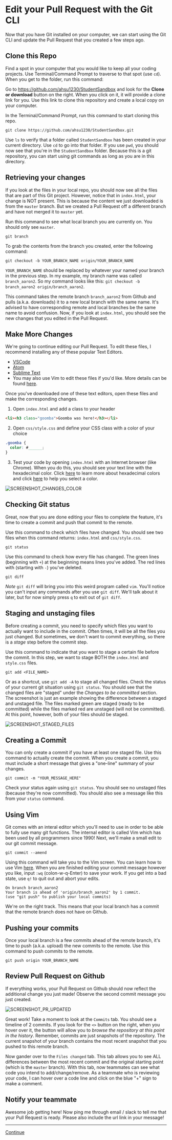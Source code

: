 # Edit your Pull Request with the Git CLI

Now that you have Git installed on your computer, we can start using the Git CLI and update the Pull Request that you created a few steps ago.

## Clone this Repo

Find a spot in your computer that you would like to keep all your coding projects. Use Terminal/Command Prompt to traverse to that spot (use `cd`). When you get to the folder, run this command:

Go to <https://github.com/ahsu1230/StudentSandbox> and look for the **Clone or download** button on the right. When you click on it, it will provide a clone link for you. Use this link to clone this repository and create a local copy on your computer.

In the Terminal/Command Prompt, run this command to start cloning this repo.

```git
git clone https://github.com/ahsu1230/StudentSandbox.git
```

Use `ls` to verify that a folder called `StudentSandbox` has been created in your current directory. Use `cd` to go into that folder. If you use `pwd`, you should now see that you're in the `StudentSandbox` folder. Because this is a git repository, you can start using git commands as long as you are in this directory.

## Retrieving your changes

If you look at the files in your local repo, you should now see all the files that are part of this Git project. However, notice that in `index.html`, your change is NOT present. This is because the content we just downloaded is from the `master` branch. But we created a Pull Request off a different branch and have not merged it to `master` yet.

Run this command to see what local branch you are currently on. You should only see `master`.

```git
git branch
```

To grab the contents from the branch you created, enter the following command:

```git
git checkout -b YOUR_BRANCH_NAME origin/YOUR_BRANCH_NAME
```

`YOUR_BRANCH_NAME` should be replaced by whatever your named your branch in the previous step. In my example, my branch name was called `branch_aaron2`. So my command looks like this: `git checkout -b branch_aaron2 origin/branch_aaron2`.

This command takes the remote branch `branch_aaron2` from Github and pulls (a.k.a. downloads) it to a new local branch with the same name. It's advised to have corresponding remote and local branches be the same name to avoid confusion. Now, if you look at `index.html`, you should see the new changes that you edited in the Pull Request.

## Make More Changes

We're going to continue editing our Pull Request. To edit these files, I recommend installing any of these popular Text Editors.

- [VSCode](https://code.visualstudio.com/)
- [Atom](https://atom.io/)
- [Sublime Text](https://www.sublimetext.com/)
- You may also use Vim to edit these files if you'd like. More details can be found [here](./06a_vim.md).

Once you've downloaded one of these text editors, open these files and make the corresponding changes.

1. Open `index.html` and add a class to your header

```html
<li><h3 class="goomba">Goomba was here!</h3></li>
```

2. Open `css/style.css` and define your CSS class with a color of your choice

```css
.goomba {
  color: #______;
}
```

3. Test your code by opening `index.html` with an Internet browser (like Chrome). When you do this, you should see your text line with the hexadecimal color. Click [here](https://www.w3schools.com/colors/default.asp) to learn more about hexadecimal colors and click [here](https://www.w3schools.com/colors/colors_picker.asp) to help you select a color.

![SCREENSHOT_CHANGES_COLOR](./images/screenshot_changes_color.png)

## Checking Git status

Great, now that you are done editing your files to complete the feature, it's time to create a commit and push that commit to the remote.

Use this command to check which files have changed. You should see two files when this command returns: `index.html` and `css/style.css`.

```git
git status
```

Use this command to check how every file has changed. The green lines (beginning with `+`) at the beginning means lines you've added. The red lines with (starting with `-`) you've deleted.

```git
git diff
```

*Note* `git diff` will bring you into this weird program called `vim`. You'll notice you can't input any commands after you use `git diff`. We'll talk about it later, but for now simply press `q` to exit out of `git diff`.

## Staging and unstaging files

Before creating a commit, you need to specify which files you want to actually want to include in the commit. Often times, it will be all the files you just changed. But sometimes, we don't want to commit everything, so there is a *stage* step before the commit step.

Use this command to indicate that you want to stage a certain file before the commit. In this step, we want to stage BOTH the `index.html` and `style.css` files.

```git
git add <FILE_NAME>
```

Or as a shortcut, use `git add -A` to stage all changed files. Check the status of your current git situation using `git status`. You should see that the changed files are "staged" under the *Changes to be committed* section. The screenshot is just an example showing the difference between a staged and unstaged file. The files marked green are staged (ready to be committed) while the files marked red are unstaged (will not be committed). At this point, however, both of your files should be staged.

![SCREENSHOT_STAGED_FILES](./images/screenshot_staged_files.png)

## Creating a Commit

You can only create a commit if you have at least one staged file. Use this command to actually create the commit. When you create a commit, you must include a short message that gives a "one-line" summary of your changes.

```git
git commit -m "YOUR_MESSAGE_HERE"
```

Check your status again using `git status`. You should see no unstaged files (because they're now committed). You should also see a message like this from your `status` command.

## Using Vim

Git comes with an interal editor which you'll need to use in order to be able to fully use many git functions. The internal editor is called Vim which has been used by all programmers since 1990! Next, we'll make a small edit to our git commit message.

```git
git commit --amend
```

Using this command will take you to the Vim screen. You can learn how to use Vim [here](./06a_vim.md). When you are finished editing your commit message however you like, input `:wq` (colon-w-q-Enter) to save your work. If you get into a bad state, use `q!` to quit out and abort your edits.


```git
On branch branch_aaron2
Your branch is ahead of 'origin/branch_aaron2' by 1 commit.
(use "git push" to publish your local commits)
```

We're on the right track. This means that your local branch has a commit that the remote branch does not have on Github.

## Pushing your commits

Once your local branch is a few commits ahead of the remote branch, it's time to push (a.k.a. upload) the new commits to the remote. Use this command to push commits to the remote.

```git
git push origin YOUR_BRANCH_NAME
```

## Review Pull Request on Github

If everything works, your Pull Request on Github should now reflect the additional change you just made! Observe the second commit message you just created.

![SCREENSHOT_PR_UPDATED](./images/screenshot_pr_updated.png)

Great work! Take a moment to look at the `Commits` tab. You should see a timeline of 2 commits. If you look for the `<>` button on the right, when you hover over it, the button will allow you to *browse the repository at this point in the history*. Remember, commits are just snapshots of the repository. The current snapshot of your branch contains the most recent snapshot that you pushed to this remote branch.

Now gander over to the `Files changed` tab. This tab allows you to see ALL differences between the most recent commit and the original starting point (which is the `master` branch). With this tab, now teammates can see what code you intend to add/change/remove. As a teammate who is reviewing your code, I can hover over a code line and click on the blue "+" sign to make a comment.

## Notify your teammate

Awesome job getting here! Now ping me through email / slack to tell me that your Pull Request is ready. Please also include the url link in your message!

---

[Continue](./07_recap.md)
